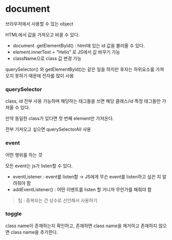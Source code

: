 # document

브라우저에서 사용할 수 있는 object

HTML에서 값을 가져오고 바꿀 수 있다.

- document .getElementById() : html에 있는 id 값을 불러올 수 있다.
- element.innerText = “Hello” 로 JS에서 값 바꾸기 가능
- className으로 class 값 변경 가능

querySelector() 와 getElementById()는 같은 일을 하지만 후자는 하위요소를 가져오지 못하기 때문에 전자를 많이 사용

### querySelector

class, id 전부 사용 가능하며 해당하는 태그들을 쓰면 해당 클래스/id 특정 태그들만 가져올 수 있다.

만약 동일한 class가 있다면 첫 번째 element만 가져온다.

전부 가져오고 싶으면 querySelectorAll 사용

### event

어떤 행위를 하는 것

모든 event는 js가 listen할 수 있다.

- eventListener : event를 listen함 → JS에게 무슨 event를 listen하고 싶은 지 알려줘야 함
- addEventListener() : 어떤 이벤트를 listen 할 거니까 무언가를 해줘야 함

> 팁 : 중복되는 건 상수로 선언해서 사용하기

### toggle

class name이 존재하는지 확인하고, 존재하면 class name을 제거하고 존재하지 않으면 class name을 추가한다.
